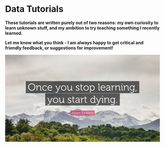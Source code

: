 
# Data Tutorials

**These tutorials are written purely out of two reasons: my own curiosity to learn unknown stuff, and my ambition to try teaching something I recently learned.**

**Let me know what you think - I am always happy to get critical and friendly feedback, or suggestions for improvement!**

![](442014-Albert-Einstein-Quote-Once-you-stop-learning-you-start-dying.jpg)
